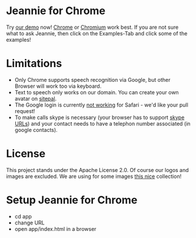 # Jeannie for Chrome

Try [our demo](https://ask.pannous.com) now! [Chrome](https://google.com//chrome/) or [Chromium](https://download-chromium.appspot.com/) work best.
If you are not sure what to ask Jeannie, then click on the Examples-Tab and click some of the examples!

# Limitations

 * Only Chrome supports speech recognition via Google, but other Browser will work too via keyboard.
 * Text to speech only works on our domain. You can create your own avatar on [sitepal](http://sitepal.com/).
 * The Google login is currently [not working](https://github.com/pannous/jeannie-webclient/issues/1) for Safari - we'd like your pull request!
 * To make calls skype is necessary (your browser has to support [skype URLs](https://support.skype.com/en/faq/FA12243/how-do-i-enable-skype-click-to-call-in-chrome)) and your contact needs to have a telephon number associated (in google contacts).

# License

This project stands under the Apache License 2.0. Of course our logos and images are excluded. We are using for some images [this nice](http://www.famfamfam.com) collection!

# Setup Jeannie for Chrome

 * cd app
 * change URL
 * open app/index.html in a browser
